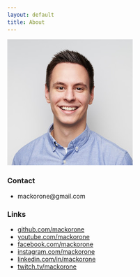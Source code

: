 ```yaml
---
layout: default
title: About
---
```


![Headshot](/assets/images/headshot.jpg)

### Contact
<!-- Add hidden characters to prevent spam -->
- mackorone<span style="display:none">null</span>@gmail.com

### Links
- [github.com/mackorone](https://github.com/mackorone)
- [youtube.com/mackorone](https://www.youtube.com/mackorone)
- [facebook.com/mackorone](https://www.facebook.com/mackorone)
- [instagram.com/mackorone](https://www.instagram.com/mackorone)
- [linkedin.com/in/mackorone](https://www.linkedin.com/in/mackorone)
- [twitch.tv/mackorone](https://www.twitch.tv/mackorone)
